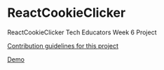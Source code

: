 # ReactCookieClicker
ReactCookieClicker
Tech Educators Week 6 Project

[Contribution guidelines for this project](docs/CONTRIBUTING.md)

[Demo]([https://pages.github.com/](https://react-cookie-clicker-smoky.vercel.app/)https://react-cookie-clicker-smoky.vercel.app/)
